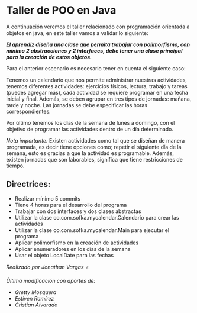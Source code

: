 # Taller de POO en Java

A continuación veremos el taller relacionado con programación orientada a objetos en java, en este taller vamos a validar lo siguiente:

***El aprendiz diseña una clase que permita trabajar con polimorfismo, con mínimo 2 abstracciones y 2 interfaces, debe tener una clase principal para la creación de estos objetos.***

Para el anterior escenario es necesario tener en cuenta el siguiente caso:

Tenemos un calendario que nos permite administrar nuestras actividades, tenemos diferentes actividades: ejercicios físicos, lectura, trabajo y tareas (puedes agregar más), cada actividad se requiere programar en una fecha inicial y final. Además, se deben agrupar en tres tipos de jornadas: mañana, tarde y noche. Las jornadas se debe especificar las horas correspondientes.

Por último tenemos los días de la semana de lunes a domingo, con el objetivo de programar las actividades dentro de un día determinado. 


*Nota importante:*
Existen actividades como tal que se diseñan de manera programada, es decir tiene opciones como; repetir el siguiente día de la semana, esto es gracias a que la actividad es programable. Además, existen jornadas que son laborables, significa que tiene restricciones de tiempo. 

## Directrices: 
- Realizar mínimo 5 commits
- Tiene 4 horas para el desarrollo del programa
- Trabajar con dos interfaces y dos clases abstractas 
- Utilizar la clase co.com.sofka.mycalendar.Calendario para crear las actividades
- Utilizar la clase co.com.sofka.mycalendar.Main para ejecutar el programa
- Aplicar polimorfismo en la creación de actividades
- Aplicar enumeradores en los días de la semana
- Usar el objeto LocalDate para las fechas


*Realizado por Jonathan Vargas :star:*

*Última modificación con aportes de:*
- *Gretty Mosquera*
- *Estiven Ramírez*
- *Cristian Alvarado*
